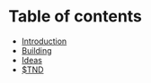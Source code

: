 # Table of contents

* [Introduction](README.md)
* [Building](building.md)
* [Ideas](ideas.md)
* [$TND](usdtnd.md)
